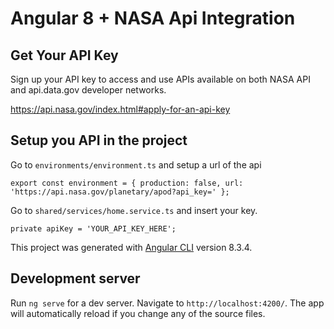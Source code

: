 # Angular 8 + NASA Api Integration

## Get Your API Key

Sign up your API key to access and use APIs available on both NASA API and api.data.gov developer networks.

https://api.nasa.gov/index.html#apply-for-an-api-key

## Setup you API in the project
Go to `environments/environment.ts` and setup a url of the api

`
export const environment = {
  production: false,
  url:  'https://api.nasa.gov/planetary/apod?api_key='
};
`

Go to `shared/services/home.service.ts` and insert your key.

`
  private apiKey = 'YOUR_API_KEY_HERE';
`

This project was generated with [Angular CLI](https://github.com/angular/angular-cli) version 8.3.4.

## Development server

Run `ng serve` for a dev server. Navigate to `http://localhost:4200/`. The app will automatically reload if you change any of the source files.


